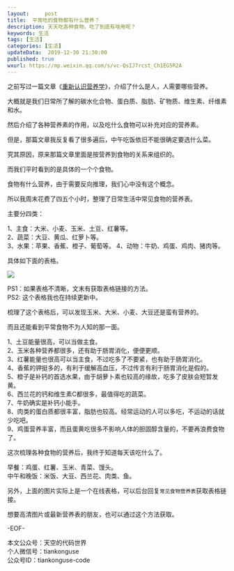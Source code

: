 ```yaml
---   
layout:     post  
title:  平常吃的食物都有什么营养？  
description: 天天吃各种食物，吃了到底有啥用呢？    
keywords: 生活  
tags: [生活]    
categories: [生活]  
updateData:  2019-12-30 21:30:00  
published: true  
wxurl: https://mp.weixin.qq.com/s/vc-QsIJ7rcst_Ch1EG5R2A  
---  
```



之前写过一篇文章《[重新认识营养学](https://mp.weixin.qq.com/s/e9A5ykpTXJQX-n6kvHB1Kg)》，介绍了什么是人，人需要哪些营养。  


大概就是我们日常所了解的碳水化合物、蛋白质、脂肪、矿物质、维生素、纤维素和水。  


然后介绍了各种营养素的作用，以及吃什么食物可以补充对应的营养素。  



但是，那篇文章我反复看了很多遍后，中午吃饭依旧不能很确定要选什么菜。  


究其原因，原来那篇文章里面是按营养到食物的关系来组织的。  


而我们平时看到的是具体的一个个食物。  


食物有什么营养，由于需要反向推理，我们心中没有这个概念。  


所以我周末花费了四五个小时，整理了日常生活中常见食物的营养表。  


主要分四类：  


1、主食：大米、小麦、玉米、土豆、红薯等。    
2、蔬菜：大豆、黄瓜、红萝卜等。  
3、水果：苹果、香蕉、橙子、葡萄等。
4、动物：牛奶、鸡蛋、鸡肉、猪肉等。  


具体如下面的表格。  


![](https://res2019.tiankonguse.com/images/2019/12/30/001.png)  


PS1：如果表格不清晰，文末有获取表格链接的方法。  
PS2: 这个表格我也在持续更新中。  


梳理了这个表格后，可以发现玉米、大米、小麦、大豆还是蛮有营养的。  


而且还能看到平常食物不为人知的那一面。  


1、土豆能量很高，可以当做主食。  
2、玉米各种营养都很多，还有助于肠胃消化，便便更顺。  
3、红薯能量也很高可以当主食，不过吃多了不要紧，也有助于肠胃消化。  
4、香蕉的钾挺多的，有利于缓解高血压，不过传言有利于肠胃消化是假的。  
5、橙子是补钙的首选水果，由于胡萝卜素也较高的缘故，吃多了皮肤会短暂发黄。  
6、西兰花的钙和维生素C都很多，最值得吃的蔬菜。  
7、牛奶确实是补钙小能手。  
8、肉类的蛋白质都很丰富，脂肪也较高。经常运动的人可以多吃，不运动的话就少吃吧。  
9、鸡蛋营养丰富，而且蛋黄吃很多不影响人体的胆固醇含量的，不要再浪费食物了。  


这次梳理各种食物的营养后，我终于知道每天该吃什么了。  


早餐：鸡蛋、红薯、玉米、青菜、馒头。  
中午和晚饭：米饭、大豆、西兰花、肉类、鱼。  


另外，上面的图片实际上是一个在线表格，可以后台回复`常见食物营养表`获取表格链接。  


想要高清图片或最新营养表的朋友，也可以通过这个方法获取。  



-EOF-  


本文公众号：天空的代码世界  
个人微信号：tiankonguse  
公众号ID：tiankonguse-code  
  

